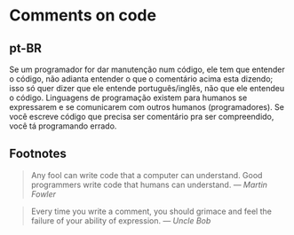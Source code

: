 # Comments on code

## pt-BR
Se um programador for dar manutenção num código, ele tem que entender o código, não adianta entender o que o comentário acima esta dizendo; isso só quer dizer que ele entende português/inglês, não que ele entendeu o código.
Linguagens de programação existem para humanos se expressarem e se comunicarem com outros humanos (programadores). Se você escreve código que precisa ser comentário pra ser compreendido, você tá programando errado.

## Footnotes
> Any fool can write code that a computer can understand. Good programmers write code that humans can understand.
> &mdash; <cite>Martin Fowler</cite>

> Every time you write a comment, you should grimace and feel the failure of your ability of expression.
> &mdash; <cite>Uncle Bob</cite>
